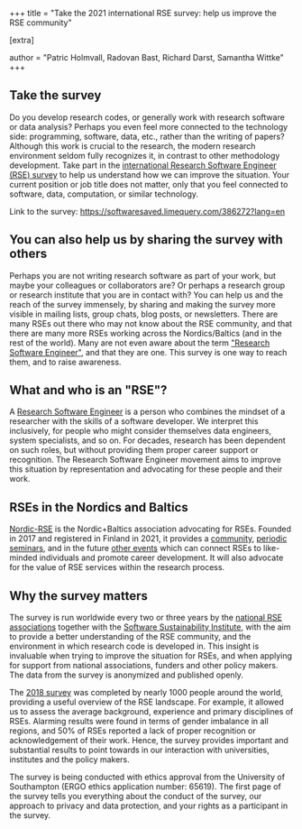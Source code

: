 +++
title = "Take the 2021 international RSE survey: help us improve the RSE community"

[extra]

author = "Patric Holmvall, Radovan Bast, Richard Darst, Samantha Wittke" 
+++


## Take the survey

Do you develop research codes, or generally work with research software or data analysis? Perhaps you even feel more connected to the technology side: programming, software, data, etc., rather than the writing of papers? Although this work is crucial to the research, the modern research environment seldom fully recognizes it, in contrast to other methodology development. Take part in the [international Research Software Engineer (RSE) survey](https://softwaresaved.limequery.com/386272?lang=en) to help us understand how we can improve the situation. Your current position or job title does not matter, only that you feel connected to software, data, computation, or similar technology.

Link to the survey: <https://softwaresaved.limequery.com/386272?lang=en>


## You can also help us by sharing the survey with others

Perhaps you are not writing research software as part of your work, but maybe your colleagues or collaborators are? Or perhaps a research group or research institute that you are in contact with? You can help us and the reach of the survey immensely, by sharing and making the survey more visible in mailing lists, group chats, blog posts, or newsletters. There are many RSEs out there who may not know about the RSE community, and that there are many more RSEs working across the Nordics/Baltics (and in the rest of the world). Many are not even aware about the term ["Research Software Engineer"](https://www.software.ac.uk/blog/2016-08-17-not-so-brief-history-research-software-engineers-0), and that they are one. This survey is one way to reach them, and to raise awareness.


## What and who is an "RSE"?

A [Research Software Engineer](https://www.software.ac.uk/blog/2016-08-17-not-so-brief-history-research-software-engineers-0) is a person who combines the mindset of a researcher with the skills of a software developer. We interpret this inclusively, for people who might consider themselves data engineers, system specialists, and so on. For decades, research has been dependent on such roles, but without providing them proper career support or recognition. The Research Software Engineer movement aims to improve this situation by representation and advocating for these people and their work.


## RSEs in the Nordics and Baltics

[Nordic-RSE](https://nordic-rse.org/) is the Nordic+Baltics association advocating for RSEs. Founded in 2017 and registered in Finland in 2021, it provides a [community](https://coderefinery.zulipchat.com), [periodic seminars](https://nordic-rse.org/events/seminar-series/), and in the future [other events](https://nordic-rse.org/events/) which can connect RSEs to like-minded individuals and promote career development. It will also advocate for the value of RSE services within the research process.


## Why the survey matters

The survey is run worldwide every two or three years by the [national RSE associations](https://researchsoftware.org/2021/01/27/introducing-the-international-council-of-RSE-associations.html) together with the [Software Sustainability Institute](https://software.ac.uk/), with the aim to provide a better understanding of the RSE community, and the environment in which research code is developed in. This insight is invaluable when trying to improve the situation for RSEs, and when applying for support from national associations, funders and other policy makers. The data from the survey is anonymized and published openly.

The [2018 survey](https://www.software.ac.uk/blog/2018-03-12-what-do-we-know-about-rses-results-our-international-surveys) was completed by nearly 1000 people around the world, providing a useful overview of the RSE landscape. For example, it allowed us to assess the average background, experience and primary disciplines of RSEs. Alarming results were found in terms of gender imbalance in all regions, and 50% of RSEs reported a lack of proper recognition or acknowledgement of their work. Hence, the survey provides important and substantial results to point towards in our interaction with universities, institutes and the policy makers.

The survey is being conducted with ethics approval from the University of Southampton (ERGO ethics application number: 65619). The first page of the survey tells you everything about the conduct of the survey, our approach to privacy and data protection, and your rights as a participant in the survey.
